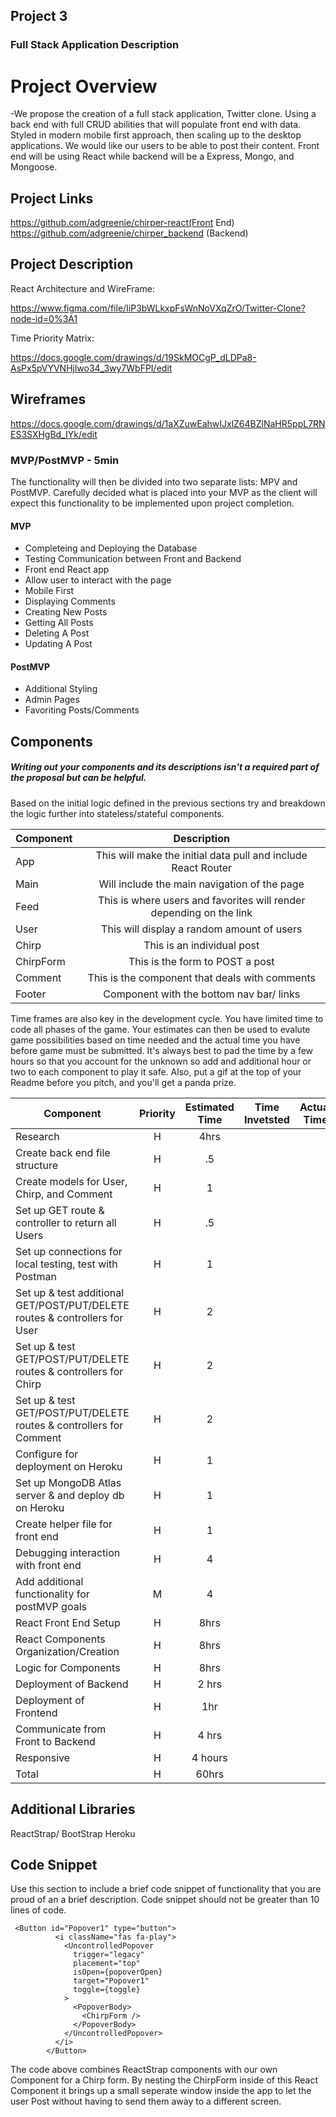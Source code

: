 ## Project 3

### Full Stack Application Description

# Project Overview

-We propose the creation of a full stack application, Twitter clone. Using a back end with full CRUD abilities  that will populate front end with data. Styled in modern mobile first approach, then scaling up to the desktop applications. We would like our users to be able to post their content. Front end will be using React while backend will be a Express, Mongo, and Mongoose.

## Project Links

https://github.com/adgreenie/chirper-react(Front End)
https://github.com/adgreenie/chirper_backend (Backend)


## Project Description

React Architecture and WireFrame:

https://www.figma.com/file/IiP3bWLkxpFsWnNoVXqZrO/Twitter-Clone?node-id=0%3A1

Time Priority Matrix:

https://docs.google.com/drawings/d/19SkMOCgP_dLDPa8-AsPx5pVYVNHjlwo34_3wy7WbFPI/edit



## Wireframes

https://docs.google.com/drawings/d/1aXZuwEahwIJxlZ64BZlNaHR5ppL7RNES3SXHgBd_IYk/edit


### MVP/PostMVP - 5min

The functionality will then be divided into two separate lists: MPV and PostMVP.  Carefully decided what is placed into your MVP as the client will expect this functionality to be implemented upon project completion.  

#### MVP 
- Completeing and Deploying the Database
- Testing Communication between Front and Backend
- Front end React app
- Allow user to interact with the page
- Mobile First
- Displaying Comments
- Creating New Posts
- Getting All Posts
- Deleting A Post
- Updating A Post


#### PostMVP 

- Additional Styling
- Admin Pages
- Favoriting Posts/Comments




## Components
##### Writing out your components and its descriptions isn't a required part of the proposal but can be helpful.

Based on the initial logic defined in the previous sections try and breakdown the logic further into stateless/stateful components. 

| Component | Description | 
| --- | :---: |  
| App | This will make the initial data pull and include React Router| 
| Main | Will include the main navigation of the page | 
| Feed | This is where users and favorites will render depending on the link | 
| User| This will display a random amount of users|
| Chirp | This is an individual post |
| ChirpForm | This is the form to POST a post |
| Comment | This is the component that deals with comments |
| Footer | Component with the bottom nav bar/ links |




Time frames are also key in the development cycle.  You have limited time to code all phases of the game.  Your estimates can then be used to evalute game possibilities based on time needed and the actual time you have before game must be submitted. It's always best to pad the time by a few hours so that you account for the unknown so add and additional hour or two to each component to play it safe. Also, put a gif at the top of your Readme before you pitch, and you'll get a panda prize.

| Component | Priority | Estimated Time | Time Invetsted | Actual Time |
| --- | :---: |  :---: | :---: | :---: |
|Research| H | 4hrs|  | |
| Create back end file structure | H | .5 | |
| Create models for User, Chirp, and Comment | H | 1 | |
| Set up GET route & controller to return all Users | H | .5 | |
| Set up connections for local testing, test with Postman | H | 1 | |
| Set up & test additional GET/POST/PUT/DELETE routes & controllers for User | H | 2 | |
| Set up & test GET/POST/PUT/DELETE routes & controllers for Chirp | H | 2 | |
| Set up & test GET/POST/PUT/DELETE routes & controllers for Comment | H | 2 | |
| Configure for deployment on Heroku | H | 1 | |
| Set up MongoDB Atlas server & and deploy db on Heroku | H | 1 | |
| Create helper file for front end | H | 1 | |
| Debugging interaction with front end | H | 4 | |
| Add additional functionality for postMVP goals | M | 4 | |
| React Front End Setup | H | 8hrs|  |  |
| React Components Organization/Creation| H | 8hrs | |
| Logic for Components| H| 8hrs| | |
| Deployment of Backend| H | 2 hrs|  | |
| Deployment of Frontend| H | 1hr| | |
| Communicate from Front to Backend | H | 4 hrs|  |  |
| Responsive | H | 4 hours |  | |
| Total | H | 60hrs |  | |

## Additional Libraries
ReactStrap/ BootStrap
Heroku

## Code Snippet

Use this section to include a brief code snippet of functionality that you are proud of an a brief description.  Code snippet should not be greater than 10 lines of code. 

```
 <Button id="Popover1" type="button">
          <i className="fas fa-play">
            <UncontrolledPopover
              trigger="legacy"
              placement="top"
              isOpen={popoverOpen}
              target="Popover1"
              toggle={toggle}
            >
              <PopoverBody>
                <ChirpForm />
              </PopoverBody>
            </UncontrolledPopover>
          </i>
        </Button>
```
The code above combines ReactStrap components with our own Component for a Chirp form. By nesting the ChirpForm inside of this React Component it brings up a small seperate window inside the app to let the user Post without having to send them away to a different screen.
